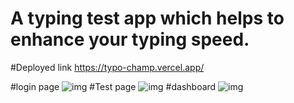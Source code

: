 # A typing test app which helps to enhance your typing speed.

#Deployed link
https://typo-champ.vercel.app/

#login page
<img src="" alt="img"/>
#Test page
<img src="" alt="img"/>
#dashboard
<img src="" alt="img"/>
